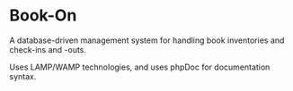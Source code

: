 Book-On
=======

A database-driven management system for handling book inventories and check-ins and -outs.

Uses LAMP/WAMP technologies, and uses phpDoc for documentation syntax.

